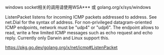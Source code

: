 windows  socket相关的调用请使用WSA*** 或 golang.org/x/sys/windows

ListenPacket listens for incoming ICMP packets addressed to address. See net.Dial for the syntax of address.
For non-privileged datagram-oriented ICMP endpoints, network must be "udp4" or "udp6".
The endpoint allows to read, write a few limited ICMP messages such as echo request and echo reply. Currently only Darwin and Linux support this.

https://pkg.go.dev/golang.org/x/net/icmp#ListenPacket